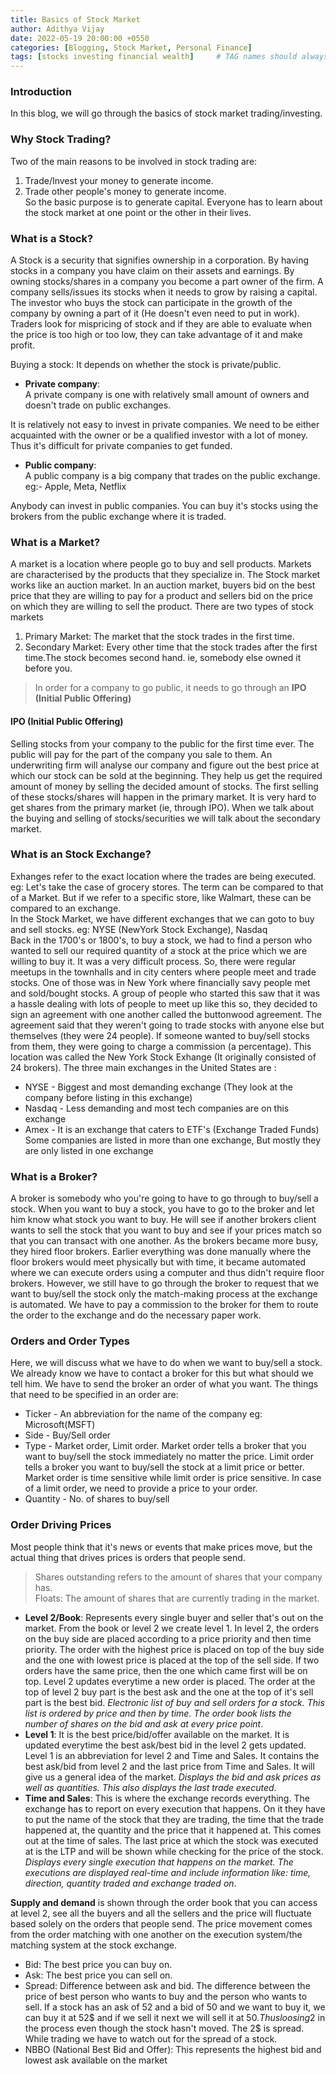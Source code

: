 ```yaml
---
title: Basics of Stock Market
author: Adithya Vijay
date: 2022-05-19 20:00:00 +0550
categories: [Blogging, Stock Market, Personal Finance]
tags: [stocks investing financial wealth]     # TAG names should always be lowercase
---
```


### Introduction
In this blog, we will go through the basics of stock market trading/investing.

### Why Stock Trading?
Two of the main reasons to be involved in stock trading are:
1. Trade/Invest your money to generate income.
2. Trade other people's money to generate income.  
So the basic purpose is to generate capital. Everyone has to learn about the stock market at one point or the other in their lives.

### What is a Stock?
A Stock is a security that signifies ownership in a corporation. By having stocks in a company you have claim on their assets and earnings. 
By owning stocks/shares in a company you become a part owner of the firm. A company sells/issues its stocks when it needs to grow by raising a capital. The investor who buys the stock can participate in the growth of the company by owning a part of it (He doesn't even need to put in work). Traders look for mispricing of stock and if they are able to evaluate when the price is too high or too low, they can take advantage of it and make profit.

Buying a stock:
It depends on whether the stock is private/public.
- **Private company**:  
A private company is one with relatively small amount of owners and doesn't trade on public exchanges.

It is relatively not easy to invest in private companies. We need to be either acquainted with the owner or be a qualified investor with a lot of money. Thus it's difficult for private companies to get funded. 

- **Public company**:  
A public company is a big company that trades on the public exchange. eg:- Apple, Meta, Netflix

Anybody can invest in public companies. You can buy it's stocks using the brokers from the public exchange where it is traded.

### What is a Market?
A market is a location where people go to buy and sell products. Markets are characterised by the products that they specialize in. The Stock market works like an auction market. In an auction market, buyers bid on the best price that they are willing to pay for a product and sellers bid on the price on which they are willing to sell the product. There are two types of stock markets
1. Primary Market: The market that the stock trades in the first time.
2. Secondary Market: Every other time that the stock trades after the first time.The stock becomes second hand. ie, somebody else owned it before you.  

> In order for a company to go public, it needs to go through an **IPO (Initial Public Offering)**
#### IPO (Initial Public Offering)
Selling stocks from your company to the public for the first time ever. The public will pay for the part of the company you sale to them.
An underwriting firm will analyse our company and figure out the best price at which our stock can be sold at the beginning. They help us get the required amount of money by
selling the decided amount of stocks. The first selling of these stocks/shares will happen in the primary market. It is very hard to get shares from the primary market (ie, through IPO). When we talk about the buying and selling of stocks/securities we will talk about the secondary market.

### What is an Stock Exchange?
Exhanges refer to the exact location where the trades are being executed. 
eg: Let's take the case of grocery stores. The term can be compared to that of a Market. But if we refer to a specific store, like Walmart, these can be compared to
an exchange.  
In the Stock Market, we have different exchanges that we can goto to buy and sell stocks. eg: NYSE (NewYork Stock Exchange), Nasdaq  
Back in the 1700's or 1800's, to buy a stock, we had to find a person who wanted to sell our required quantity of a stock at the price which we are willing to buy it. It was a very difficult process. So, there were regular meetups in the townhalls and in city centers where people meet and trade stocks. One of those was in New York where financially savy people met and sold/bought stocks. A group of people who started this saw that it was a hassle dealing with lots of people to meet up like this so, they decided to sign an agreement with one another called the buttonwood agreement. The agreement said that they weren't going to trade stocks with anyone else but themselves (they were 24 people). If someone wanted to buy/sell stocks from them, they were going to charge a commission (a percentage). This location was called the New York Stock Exhange (It originally consisted of 24 brokers). The three main exchanges in the United States are :  
- NYSE - Biggest and most demanding exchange (They look at the company before listing in this exchange)
- Nasdaq - Less demanding and most tech companies are on this exchange
- Amex - It is an exchange that caters to ETF's (Exchange Traded Funds)
Some companies are listed in more than one exchange, But mostly they are only listed in one exchange

### What is a Broker?
A broker is somebody who you're going to have to go through to buy/sell a stock. When you want to buy a stock, you have to go to the broker and let him know what stock you want to buy. He will see if another brokers client wants to sell the stock that you want to buy and see if your prices match so that you can transact with one another. As the brokers became more busy, they hired floor brokers. Earlier everything was done manually where the floor brokers would meet physically but with time, it became automated where we can execute orders using a computer and thus didn't require floor brokers. However, we still have to go through the broker to request that we want to buy/sell the stock only the match-making process at the exchange is automated. We have to pay a commission to the broker for them to route the order to the exchange and do the necessary paper work.

### Orders and Order Types
Here, we will discuss what we have to do when we want to buy/sell a stock. We already know we have to contact a broker for this but what should we tell him. We have to send the broker an order of what you want. The things that need to be specified in an order are:  
- Ticker - An abbreviation for the name of the company eg: Microsoft(MSFT)
- Side - Buy/Sell order
- Type - Market order, Limit order. Market order tells a broker that you want to buy/sell the stock immediately no matter the price. Limit order tells a broker you want to buy/sell the stock at a limit price or better. Market order is time sensitive while limit order is price sensitive. In case of a limit order, we need to provide a price to your order.
- Quantity - No. of shares to buy/sell

### Order Driving Prices
Most people think that it's news or events that make prices move, but the actual thing that drives prices is orders that people send. 
> Shares outstanding refers to the amount of shares that your company has.  
> Floats: The amount of shares that are currently trading in the market.

- **Level 2/Book**: Represents every single buyer and seller that's out on the market. From the book or level 2 we create level 1. In level 2, the orders on the buy side are placed according to a price priority and then time priority. The order with the highest price is placed on top of the buy side and the one with lowest price is placed at the top of the sell side. If two orders have the same price, then the one which came first will be on top. Level 2 updates everytime a new order is placed. The order at the top of level 2 buy part is the best ask and the one at the top of it's sell part is the best bid. *Electronic list of buy and sell orders for a stock. This list is ordered by price and then by time. The order book lists the number of shares on the bid and ask at every price point*.  
- **Level 1**: It is the best price/bid/offer available on the market. It is updated everytime the best ask/best bid in the level 2 gets updated. Level 1 is an abbreviation for level 2 and Time and Sales. It contains the best ask/bid from level 2 and the last price from Time and Sales. It will give us a general idea of the market. *Displays the bid and ask prices as well as quantities. This also displays the last trade executed*.  
- **Time and Sales**: This is where the exchange records everything. The exchange has to report on every execution that happens. On it they have to put the name of the stock that they are trading, the time that the trade happened at, the quantity and the price that it happened at. This comes out at the time of sales. The last price at which the stock was executed at is the LTP and will be shown while checking for the price of the stock. *Displays every single execution that happens on the market. The executions are displayed real-time and include information like: time, direction, quantity traded and exchange traded on*.  

**Supply and demand** is shown through the order book that you can access at level 2, see all the buyers and all the sellers and the price will fluctuate based solely on the orders that people send. The price movement comes from the order matching with one another on the execution system/the matching system at the stock exchange.

- Bid: The best price you can buy on.  
- Ask: The best price you can sell on.  
- Spread: Difference between ask and bid. The difference between the price of best person who wants to buy and the person who wants to sell. If a stock has an ask of 52 and a bid of 50 and we want to buy it, we can buy it at 52$ and if we sell it next we will sell it at 50$. Thus loosing 2$ in the process even though the stock hasn't moved.  The 2$ is spread. While trading we have to watch out for the spread of a stock.
- NBBO (National Best Bid and Offer): This represents the highest bid and lowest ask available on the market
